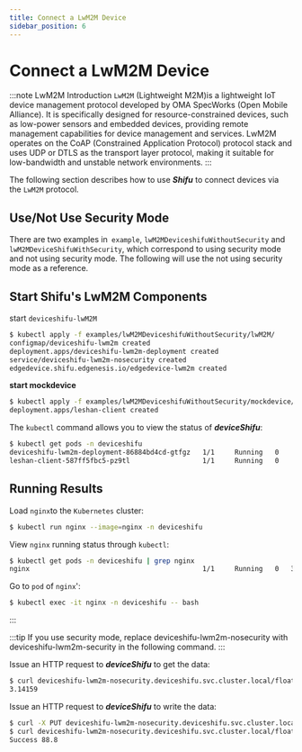 ```yaml
---
title: Connect a LwM2M Device
sidebar_position: 6
---
```


# Connect a LwM2M Device

:::note LwM2M Introduction
`LwM2M` (Lightweight M2M)is a lightweight IoT device management protocol developed by OMA SpecWorks (Open Mobile Alliance). It is specifically designed for resource-constrained devices, such as low-power sensors and embedded devices, providing remote management capabilities for device management and services. LwM2M operates on the CoAP (Constrained Application Protocol) protocol stack and uses UDP or DTLS as the transport layer protocol, making it suitable for low-bandwidth and unstable network environments.
:::

The following section describes how to use ***Shifu*** to connect devices via the `LwM2M` protocol.

## Use/Not Use Security Mode

There are two examples in` example`, `lwM2MDeviceshifuWithoutSecurity` and `lwM2MDeviceShifuWithSecurity`, which correspond to using security mode and not using security mode. The following will use the not using security mode as a reference.

## Start Shifu's LwM2M Components

start `deviceshifu-lwM2M`

```bash
$ kubectl apply -f examples/lwM2MDeviceshifuWithoutSecurity/lwM2M/
configmap/deviceshifu-lwm2m created
deployment.apps/deviceshifu-lwm2m-deployment created
service/deviceshifu-lwm2m-nosecurity created
edgedevice.shifu.edgenesis.io/edgedevice-lwm2m created
```

**start mockdevice**

```bash
$ kubectl apply -f examples/lwM2MDeviceshifuWithoutSecurity/mockdevice/
deployment.apps/leshan-client created
```

The `kubectl` command allows you to view the status of ***deviceShifu***:

```bash
$ kubectl get pods -n deviceshifu
deviceshifu-lwm2m-deployment-86884bd4cd-gtfgz   1/1     Running   0             47s
leshan-client-587ff5fbc5-pz9tl                  1/1     Running   0             27s
```

## Running Results

Load `nginx`to the `Kubernetes` cluster:
```bash
$ kubectl run nginx --image=nginx -n deviceshifu
```

View `nginx` running status through `kubectl`:

```bash
$ kubectl get pods -n deviceshifu | grep nginx
nginx                                           1/1     Running   0   3m21s
```

Go to `pod` of `nginx`':

```bash
$ kubectl exec -it nginx -n deviceshifu -- bash
```

:::

:::tip
If you use security mode, replace deviceshifu-lwm2m-nosecurity with deviceshifu-lwm2m-security in the following command.
:::

Issue an HTTP request to ***deviceShifu*** to get the data:

```bash
$ curl deviceshifu-lwm2m-nosecurity.deviceshifu.svc.cluster.local/float_value
3.14159
```

Issue an HTTP request to ***deviceShifu*** to write the data:

```bash
$ curl -X PUT deviceshifu-lwm2m-nosecurity.deviceshifu.svc.cluster.local/float_value -d 88.8
$ curl deviceshifu-lwm2m-nosecurity.deviceshifu.svc.cluster.local/float_value
Success 88.8
```



